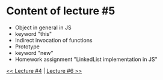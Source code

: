 # Content of lecture #5

- Object in general in JS
- keyword "this"
- Indirect invocation of functions
- Prototype
- keyword "new"
- Homework assignment "LinkedList implementation in JS"

[<< Lecture #4](../lecture-4) | [Lecture #6 >>](../lecture-6)